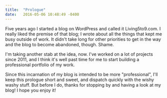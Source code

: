 ```yaml
---
title:  "Prologue"
date:   2016-05-06 10:48:49 -0400
---
```


Five years ago I started a blog on WordPress and called it Living5to9.com. I really liked the premise of that blog; I wrote about all the things that kept me busy outside of work. It didn't take long for other priorities to get in the way and the blog to become abandoned, though. Shame.

I'm taking another stab at the idea, now. I've worked on a lot of projects since 2011, and I think it's well past time for me to start building a professional portfolio of my work.

Since this incarnation of my blog is intended to be more "professional", I'll keep this prologue short and sweet, and dispatch quickly with the wishy washy stuff. But before I do, thanks for stopping by and having a look at my blog! I hope you enjoy it!
